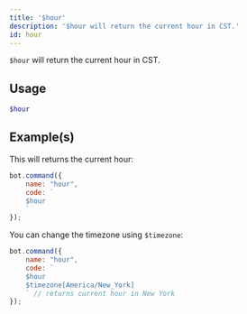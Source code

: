 ```yaml
---
title: '$hour'
description: '$hour will return the current hour in CST.'
id: hour
---
```


`$hour` will return the current hour in CST.

## Usage

```php
$hour
```

## Example(s)

This will returns the current hour:

```javascript
bot.command({
    name: "hour",
    code: `
    $hour
    `
});
```

You can change the timezone using `$timezone`:

```javascript
bot.command({
    name: "hour",
    code: `
    $hour 
    $timezone[America/New_York]
    ` // returns current hour in New York
});
```
